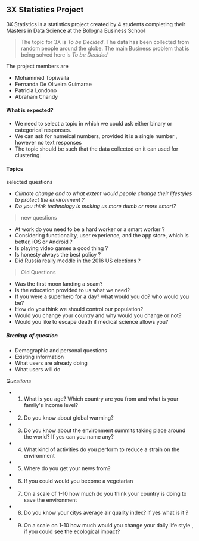 ## 3X Statistics Project

3X Statistics is a statistics project created by 4 students completing their Masters in Data Science at the Bologna Business School

> The topic for 3X is *To be Decided*. The data has been collected from random people around the globe.  The main Business problem that is being solved here is  *To be Decided*

The project members are

* Mohammed Topiwalla
* Fernanda De Oliveira Guimarae
* Patricia Londono
* Abraham Chandy

#### What is expected?
* We need to select a topic in which we could ask either binary or categorical responses.
* We can ask for numeical numbers, provided it is a single number , however no text responses
* The topic should be such that the data collected on it can used for clustering

#### Topics
selected questions
* *Climate change and to what extent would people change their lifestyles to protect the environment ?*
* *Do you think technology is making us more dumb or more smart?*
> new questions
* At work do you need to be a hard worker or a smart worker ?
* Considering functionality, user experience, and the app store, which is better, iOS or Android ?
* Is playing video games a good thing ?
* Is honesty always the best policy ?
* Did Russia really meddle in the 2016 US elections ?
> Old Questions
* Was the first moon landing a scam?
* Is the education provided to us what we need?
* If you were a superhero for a day? what would you do? who would you be?
* How do you think we should control our population?
* Would you change your country and why would you change or not?
* Would you like to escape death if medical science allows you?


##### Breakup of question
* Demographic and personal questions
* Existing information
* What users are already doing
* What users will do

*Questions*
* 1) What is you age? Which country are you from and what is your family's income level?
* 2) Do you know about global warming?
* 3) Do you know about the environment summits taking place around the world? If yes can you name any?
* 4) What kind of activities do you perform to reduce a strain on the environment
* 5) Where do you get your news from?
* 6) If you could would you become a vegetarian
* 7) On a scale of 1-10 how much do you think your country is doing to save the environment
* 8) Do you know your citys average air quality index? if yes what is it ?
* 9) On a scale on 1-10 how much would you change your daily life style , if you could see the ecological impact?